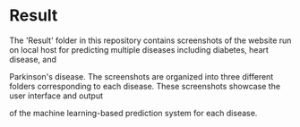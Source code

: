 # Result 

The 'Result' folder in this repository contains screenshots of the website run on local host for predicting multiple diseases including diabetes, heart disease, and 

Parkinson's disease. The screenshots are organized into three different folders corresponding to each disease. These screenshots showcase the user interface and output 

of the machine learning-based prediction system for each disease.
